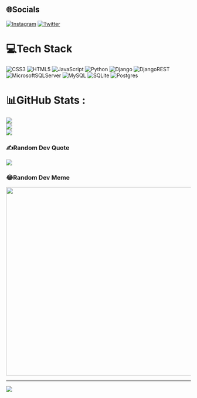 
## 🌐Socials
[![Instagram](https://img.shields.io/badge/Instagram-%23E4405F.svg?logo=Instagram&logoColor=white)](https://instagram.com/mohammadpagard.01) [![Twitter](https://img.shields.io/badge/Twitter-%231DA1F2.svg?logo=Twitter&logoColor=white)](https://twitter.com/mohammadpagard) 

# 💻Tech Stack
![CSS3](https://img.shields.io/badge/css3-%231572B6.svg?style=for-the-badge&logo=css3&logoColor=white) ![HTML5](https://img.shields.io/badge/html5-%23E34F26.svg?style=for-the-badge&logo=html5&logoColor=white) ![JavaScript](https://img.shields.io/badge/javascript-%23323330.svg?style=for-the-badge&logo=javascript&logoColor=%23F7DF1E) ![Python](https://img.shields.io/badge/python-3670A0?style=for-the-badge&logo=python&logoColor=ffdd54) ![Django](https://img.shields.io/badge/django-%23092E20.svg?style=for-the-badge&logo=django&logoColor=white) ![DjangoREST](https://img.shields.io/badge/DJANGO-REST-ff1709?style=for-the-badge&logo=django&logoColor=white&color=ff1709&labelColor=gray) ![MicrosoftSQLServer](https://img.shields.io/badge/Microsoft%20SQL%20Sever-CC2927?style=for-the-badge&logo=microsoft%20sql%20server&logoColor=white) ![MySQL](https://img.shields.io/badge/mysql-%2300f.svg?style=for-the-badge&logo=mysql&logoColor=white) ![SQLite](https://img.shields.io/badge/sqlite-%2307405e.svg?style=for-the-badge&logo=sqlite&logoColor=white) ![Postgres](https://img.shields.io/badge/postgres-%23316192.svg?style=for-the-badge&logo=postgresql&logoColor=white)
# 📊GitHub Stats :
![](https://github-readme-stats.vercel.app/api?username=mohammadpagard&theme=dark&hide_border=false&include_all_commits=false&count_private=false)<br/>
![](https://github-readme-streak-stats.herokuapp.com/?user=mohammadpagard&theme=dark&hide_border=false)<br/>
![](https://github-readme-stats.vercel.app/api/top-langs/?username=mohammadpagard&theme=dark&hide_border=false&include_all_commits=false&count_private=false&layout=compact)

### ✍️Random Dev Quote
![](https://quotes-github-readme.vercel.app/api?type=horizontal&theme=radical)

### 😂Random Dev Meme
<img src="https://random-memer.herokuapp.com/" width="512px"/>

---
[![](https://visitcount.itsvg.in/api?id=mohammadpagard&icon=0&color=0)](https://visitcount.itsvg.in)
